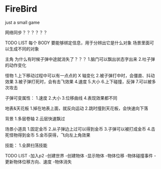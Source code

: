 # FireBird
just a small game

网络同步？？？？？？

TODO LIST
每个 BODY 要能够绑定信息，用于分辨出它是什么对象
场景里面可以生成不同的对象

主角
为什么有时候子弹中途就消失了？？？
1.脑门可以飘出状态字出来
2.吐子弹的动作变化

怪物
1.上下移动过程中可以有一点点的 X 轴变化
2.被子弹打中时，会僵直、抖动效果
3.被子弹打死时，会有击飞效果
4.速度
5.大小
6.上下碰撞，反弹
7.可以被多次攻击

子弹可变属性：
1.速度
2.大小
3.位移曲线
4.表现效果都不同

地表&天花板
1.掉在地表上面，就反向运动
2.跳时撞到天花板，会快速向下落

背景
1.多层卷轴
2.云层快速飘过

场景小道具
1.固定金币
2.从子弹边上过可以得到金币
3.子弹可以被打成金币
4.击死怪物得到金币
5.金币获得，飞向左上角效果

技能：
1.全屏扫荡技能


TODO LIST
-加入p2
-创建世界
-创建物体
-显示物体
-物体位移
-物体碰撞事件
-更新物体位移方向、速度
-物体消失
